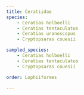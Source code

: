 ```yaml
---
title: Ceratiidae
species:
    - Ceratias holboelli
    - Ceratias tentaculatus
    - Ceratias uranoscopus
    - Cryptopsaras couesii

sampled_species:
    - Ceratias holboelli
    - Ceratias tentaculatus
    - Cryptopsaras couesii

order: Lophiiformes

---
```

